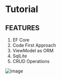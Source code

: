 # Tutorial

## FEATURES
1. EF Core
2. Code First Approach
3. ViewModel as ORM
4. SqlLite
5. CRUD Operations


![image](https://user-images.githubusercontent.com/58362059/124462816-a1094580-ddc4-11eb-90cf-ec778d5aeb76.png)

